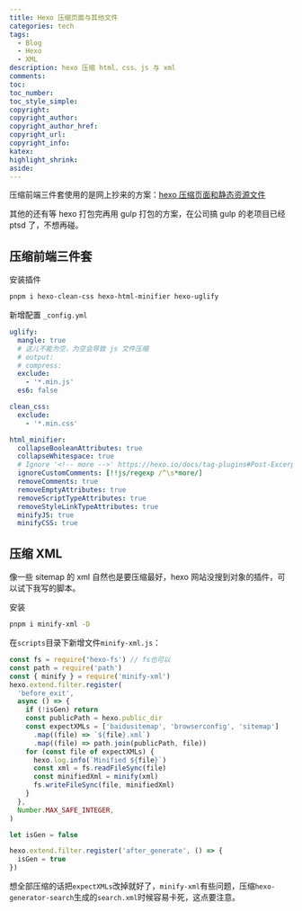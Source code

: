 ```yaml
---
title: Hexo 压缩页面与其他文件
categories: tech
tags:
  - Blog
  - Hexo
  - XML
description: hexo 压缩 html、css、js 与 xml
comments:
toc:
toc_number:
toc_style_simple:
copyright:
copyright_author:
copyright_author_href:
copyright_url:
copyright_info:
katex:
highlight_shrink:
aside:
---
```


压缩前端三件套使用的是网上抄来的方案：[hexo 压缩页面和静态资源文件](https://blog.jijian.link/2020-03-05/hexo-compress/)

其他的还有等 hexo 打包完再用 gulp 打包的方案，在公司搞 gulp 的老项目已经 ptsd 了，不想再碰。

## 压缩前端三件套

安装插件

```bash
pnpm i hexo-clean-css hexo-html-minifier hexo-uglify
```

新增配置 `_config.yml`

```yaml
uglify:
  mangle: true
  # 这儿不能为空，为空会导致 js 文件压缩
  # output:
  # compress:
  exclude:
    - '*.min.js'
  es6: false

clean_css:
  exclude:
    - '*.min.css'

html_minifier:
  collapseBooleanAttributes: true
  collapseWhitespace: true
  # Ignore '<!-- more -->' https://hexo.io/docs/tag-plugins#Post-Excerpt
  ignoreCustomComments: [!!js/regexp /^\s*more/]
  removeComments: true
  removeEmptyAttributes: true
  removeScriptTypeAttributes: true
  removeStyleLinkTypeAttributes: true
  minifyJS: true
  minifyCSS: true
```

## 压缩 XML

像一些 sitemap 的 xml 自然也是要压缩最好，hexo 网站没搜到对象的插件，可以试下我写的脚本。

安装

```bash
pnpm i minify-xml -D
```

在`scripts`目录下新增文件`minify-xml.js`：

```javascript
const fs = require('hexo-fs') // fs也可以
const path = require('path')
const { minify } = require('minify-xml')
hexo.extend.filter.register(
  'before_exit',
  async () => {
    if (!isGen) return
    const publicPath = hexo.public_dir
    const expectXMLs = ['baidusitemap', 'browserconfig', 'sitemap']
      .map((file) => `${file}.xml`)
      .map((file) => path.join(publicPath, file))
    for (const file of expectXMLs) {
      hexo.log.info(`Minified ${file}`)
      const xml = fs.readFileSync(file)
      const minifiedXml = minify(xml)
      fs.writeFileSync(file, minifiedXml)
    }
  },
  Number.MAX_SAFE_INTEGER,
)

let isGen = false

hexo.extend.filter.register('after_generate', () => {
  isGen = true
})
```

想全部压缩的话把`expectXMLs`改掉就好了，`minify-xml`有些问题，压缩`hexo-generator-search`生成的`search.xml`时候容易卡死，这点要注意。

